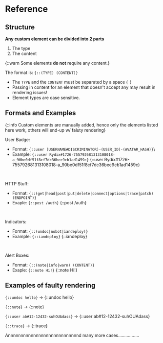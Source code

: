 # Reference

## Structure

**Any custom element can be divided into 2 parts**

1. The type
2. The content

{::warn Some elements **do not** require any content.}

The format is: `{::(TYPE) (CONTENT)}`
- The `TYPE` and the `CONTENT` must be separated by a space (` `)
- Passing in content for an element that doesn't accept any may result in rendering issues!
- Element types are case sensitive.

## Formats and Examples

{::info Custom elements are manually added, hence only the elements listed here work, others will end-up w/ faluty rendering}

User Badge:
- Format: `{::user (USERNAME#DISCRIMINATOR)-(USER_ID)-(AVATAR_HASH)}`\
- Example: `{::user Rydix#1726-755792681313108018-a_90be0df51f8cf7dc36bec9cb1ad1459c}`
    {::user Rydix#1726-755792681313108018-a_90be0df51f8cf7dc36bec9cb1ad1459c}

<br>

HTTP Stuff:
- Format: `{::(get|head|post|put|delete|connect|options|trace|patch) (ENDPOINT)}`
- Exaple: `{::post /auth}` {::post /auth}

<br>

Indicators:
- Format: `{::(undoc|nobot|iandeploy)}`
- Example: `{::iandeploy}` {::iandeploy}

<br>

Alert Boxes:
- Format: `{::(note|info|warn) (CONTENT)}`
- Exaple: `{::note Hi!}` {::note Hi!}

## Examples of faulty rendering

`{::undoc hello}` -> {::undoc hello}

`{::note}` -> {::note}

`{::user ab#12-12432-suhOUAdass}` -> {::user ab#12-12432-suhOUAdass}

`{::trace}` -> {::trace}

Annnnnnnnnnnnnnnnnnnnnnnnnnnnd many more cases.................
